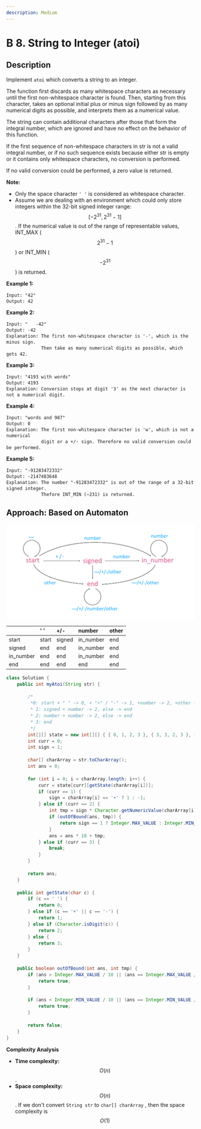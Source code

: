 ```yaml
---
description: Medium
---
```


# B 8. String to Integer \(atoi\)

## Description

Implement `atoi` which converts a string to an integer.

The function first discards as many whitespace characters as necessary until the first non-whitespace character is found. Then, starting from this character, takes an optional initial plus or minus sign followed by as many numerical digits as possible, and interprets them as a numerical value.

The string can contain additional characters after those that form the integral number, which are ignored and have no effect on the behavior of this function.

If the first sequence of non-whitespace characters in str is not a valid integral number, or if no such sequence exists because either str is empty or it contains only whitespace characters, no conversion is performed.

If no valid conversion could be performed, a zero value is returned.

**Note:**

* Only the space character `' '` is considered as whitespace character.
* Assume we are dealing with an environment which could only store integers within the 32-bit signed integer range: $$[−2^{31},  2^{31} − 1]$$. If the numerical value is out of the range of representable values, INT\_MAX \($$2^{31} − 1$$\) or INT\_MIN \($$−2^{31}$$\) is returned.

**Example 1:**

```text
Input: "42"
Output: 42
```

**Example 2:**

```text
Input: "   -42"
Output: -42
Explanation: The first non-whitespace character is '-', which is the minus sign.
             Then take as many numerical digits as possible, which gets 42.
```

**Example 3:**

```text
Input: "4193 with words"
Output: 4193
Explanation: Conversion stops at digit '3' as the next character is not a numerical digit.
```

**Example 4:**

```text
Input: "words and 987"
Output: 0
Explanation: The first non-whitespace character is 'w', which is not a numerical 
             digit or a +/- sign. Therefore no valid conversion could be performed.
```

**Example 5:**

```text
Input: "-91283472332"
Output: -2147483648
Explanation: The number "-91283472332" is out of the range of a 32-bit signed integer.
             Thefore INT_MIN (−231) is returned.
```

## Approach: Based on Automaton

![](../../../.gitbook/assets/pic_proxy_meitu_1.jpg)

|  | ' ' | +/- | number | other |
| :--- | :--- | :--- | :--- | :--- |
| start | start | signed | in\_number | end |
| signed | end | end | in\_number | end |
| in\_number | end | end | in\_number | end |
| end | end | end | end | end |

```java
class Solution {
    public int myAtoi(String str) {
        
        /* 
         *0: start + " " -> 0, + "+" / "-" -> 1, +number -> 2, +other -> end
         * 1: signed + number -> 2, else -> end
         * 2: number + number -> 2, else -> end
         * 3: end
         */
        int[][] state = new int[][] { { 0, 1, 2, 3 }, { 3, 3, 2, 3 }, { 3, 3, 2, 3 }, { 3, 3, 3, 3 } };
        int curr = 0;
        int sign = 1;

        char[] charArray = str.toCharArray();
        int ans = 0;

        for (int i = 0; i < charArray.length; i++) {
            curr = state[curr][getState(charArray[i])];
            if (curr == 1) {
                sign = charArray[i] == '+' ? 1 : -1;
            } else if (curr == 2) {
                int tmp = sign * Character.getNumericValue(charArray[i]);
                if (outOfBound(ans, tmp)) {
                    return sign == 1 ? Integer.MAX_VALUE : Integer.MIN_VALUE;
                }
                ans = ans * 10 + tmp;
            } else if (curr == 3) {
                break;
            }
        }

        return ans;
    }

    public int getState(char c) {
        if (c == ' ') {
            return 0;
        } else if (c == '+' || c == '-') {
            return 1;
        } else if (Character.isDigit(c)) {
            return 2;
        } else {
            return 3;
        }
    }

    public boolean outOfBound(int ans, int tmp) {
        if (ans > Integer.MAX_VALUE / 10 || (ans == Integer.MAX_VALUE / 10 && tmp > 7)) {
            return true;
        }

        if (ans < Integer.MIN_VALUE / 10 || (ans == Integer.MIN_VALUE / 10 && tmp < -8)) {
            return true;
        }

        return false;
    }
}
```

**Complexity Analysis**

* **Time complexity:** $$O(n)$$.
* **Space complexity:** $$O(n)$$. If we don't convert `String str` to `char[] charArray` , then the space complexity is $$O(1)$$

